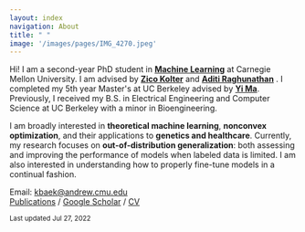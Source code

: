 ```yaml
---
layout: index
navigation: About
title: " "
image: '/images/pages/IMG_4270.jpeg'
---
```

Hi! I am a second-year PhD student in [**Machine Learning**](https://www.ml.cmu.edu/) at Carnegie Mellon University. I am advised by [**Zico Kolter**](https://zicokolter.com/) and  [**Aditi Raghunathan**](https://www.cs.cmu.edu/~aditirag/) . I completed my 5th year Master's at UC Berkeley advised by [**Yi Ma**](https://people.eecs.berkeley.edu/~yima/). Previously, I received my B.S. in Electrical Engineering and Computer Science at UC Berkeley with a minor in Bioengineering.

I am broadly interested in **theoretical machine learning**, **nonconvex optimization**, and their applications to **genetics and healthcare**. Currently, my research focuses on **out-of-distribution generalization**: both assessing and improving the performance of models when labeled data is limited. I am also interested in understanding how to properly fine-tune models in a continual fashion. 

Email: kbaek@andrew.cmu.edu \
[Publications](https://kebaek.github.io/publications.html) / [Google Scholar](https://scholar.google.com/citations?user=8jVzL_YAAAAJ&hl=en) / [CV](https://kebaek.github.io/data/Baek_Resume.pdf)

<sub>Last updated Jul 27, 2022 </sub>
